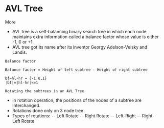 # AVL Tree
<a src='https://www.programiz.com/dsa/avl-tree'>More</a>

- AVL tree is a self-balancing binary search tree in which each node maintains extra information called a balance factor whose value is either -1, 0 or +1.
- AVL tree got its name after its inventor Georgy Adelson-Velsky and Landis.

`Balance factor`
```
Balance factor = Height of left subtree - Height of right subtree

bf=hl-hr = {-1,0,1}
|bf|=|hl-hr|<=1
```

`Rotating the subtrees in an AVL Tree`
- In rotation operation, the positions of the nodes of a subtree are interchanged.
- Rotations done only on 3 node tree
- Types of rotations:
-- Left Rotate
-- Right Rotate
-- Left-Right
-- Right-Left Rotate
